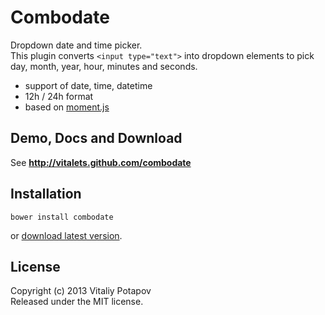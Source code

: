 # Combodate
Dropdown date and time picker.  
This plugin converts `<input type="text">` into dropdown elements to pick day, month, year, hour, minutes and seconds.

* support of date, time, datetime
* 12h / 24h format
* based on [moment.js](http://momentjs.com)


## Demo, Docs and Download
See **http://vitalets.github.com/combodate**


## Installation
````
bower install combodate
````
or [download latest version](http://vitalets.github.com/combodate).


## License
Copyright (c) 2013 Vitaliy Potapov  
Released under the MIT license.